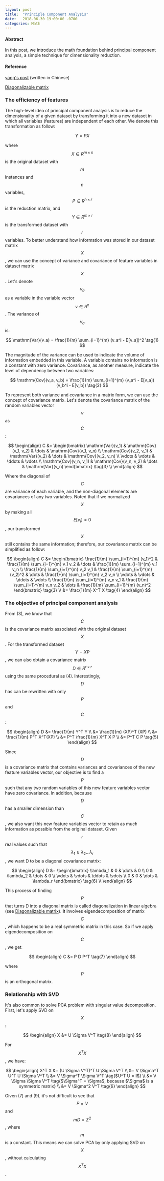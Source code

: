 ```yaml
---
layout: post
title:  "Principle Component Analysis"
date:   2018-06-30 19:00:00 -0700
categories: Math
---
```


#### __Abstract__
In this post, 
we introduce the math foundation behind principal component analysis, 
a simple technique for dimensionality reduction.

#### __Reference__
[yang's post]: http://blog.codinglabs.org/articles/pca-tutorial.html
[Diagonalizable matrix]: https://en.wikipedia.org/wiki/Diagonalizable_matrix#Diagonalization

[yang's post] (written in Chinese)

[Diagonalizable matrix]

### __The efficiency of features__
The high-level idea of principal component analysis is to reduce the dimensionality of a given dataset 
by transforming it into a new dataset in which all variables (features) are independent of each other. 
We denote this transformation as follow:

$$
    Y = PX \tag{0}
$$

where $$X \in R^{m \times n}$$ is the original dataset with $$m$$ instances and $$n$$ variables, 
$$P \in R^{n \times r}$$ is the reduction matrix, 
and $$Y \in R^{m \times r}$$ is the transformed dataset with $$r$$ variables.
To better understand how information was stored in our dataset matrix $$X$$, 
we can use the concept of variance and covariance of feature variables in dataset matrix $$X$$. 
Let's denote $$v_a$$ as a variable in the variable vector $$v\in R^n$$. The variance of $$v_a$$ is:

$$
    \mathrm{Var}(v_a) = \frac{1}{m} \sum_{i=1}^{m} (v_a^i - E[v_a])^2 \tag{1}
$$

The magnitude of the variance can be used to indicate the volume of information embedded in this variable. 
A variable contains no information is a constant with zero variance.
Covariance, as another measure, indicate the level of dependency between two variables:

$$
    \mathrm{Cov}(v_a, v_b) = \frac{1}{m} \sum_{i=1}^{m} (v_a^i - E[v_a])(v_b^i - E[v_b]) \tag{2}
$$

To represent both variance and covariance in a matrix form, we can use the concept of covariance matrix.
Let's denote the covariance matrix of the random variables vector $$v$$ as $$C$$:

$$
\begin{align}
    C &= 
    \begin{bmatrix}
		\mathrm{Var}(v_1) & \mathrm{Cov}(v_1, v_2) & \dots  & \mathrm{Cov}(v_1, v_n) \\
		\mathrm{Cov}(v_2, v_1) & \mathrm{Var}(v_2) & \dots  & \mathrm{Cov}(v_2, v_n) \\
		\vdots & \vdots & \ddots & \vdots \\
		\mathrm{Cov}(v_n, v_1) & \mathrm{Cov}(v_n, v_2) & \dots  & \mathrm{Var}(v_n)    
    \end{bmatrix} \tag{3} \\
\end{align}
$$

Where the diagonal of $$C$$ are variance of each variable, 
and the non-diagonal elements are covariances of any two variables.
Noted that if we normalized $$X$$ by making all $$E[v_i] = 0$$, our transformed $$X$$ still contains the same information; 
therefore, our covariance matrix can be simplified as follow:

$$
\begin{align}
    C &= 
    \begin{bmatrix}
		\frac{1}{m} \sum_{i=1}^{m} (v_1)^2 & \frac{1}{m} \sum_{i=1}^{m} v_1 v_2 & \dots  & \frac{1}{m} \sum_{i=1}^{m} v_1 v_n \\
		\frac{1}{m} \sum_{i=1}^{m} v_2 v_1 & \frac{1}{m} \sum_{i=1}^{m} (v_2)^2 & \dots  & \frac{1}{m} \sum_{i=1}^{m} v_2 v_n \\
		\vdots & \vdots & \ddots & \vdots \\
		\frac{1}{m} \sum_{i=1}^{m} v_n v_1 & \frac{1}{m} \sum_{i=1}^{m} v_n v_2 & \dots  & \frac{1}{m} \sum_{i=1}^{m} (v_n)^2    
    \end{bmatrix} \tag{3} \\
    &= \frac{1}{m} X^T X \tag{4}
\end{align}
$$


### __The objective of principal component analysis__

From (3), we know that $$C$$ is the covariance matrix associated with the original dataset $$X$$. 
For the transformed dataset $$Y = XP$$, 
we can also obtain a covariance matrix $$D \in R^{r \times r}$$ using the same procedural as (4). 
Interestingly, $$D$$ has can be rewritten with only $$P$$ and $$C$$:

$$
\begin{align}
    D &= \frac{1}{m} Y^T Y \\
      &= \frac{1}{m} (XP)^T (XP) \\
      &= \frac{1}{m} P^T X^T(XP) \\
      &= P^T \frac{1}{m} X^T X P \\
      &= P^T C P \tag{5} 
\end{align}
$$

Since $$D$$ is a covariance matrix that contains variances and covariances of the new feature variables vector, 
our objective is to find a $$P$$ such that any two random variables of this new feature variables vector have zero covariance.
In addition, because $$D$$ has a smaller dimension than $$C$$, 
we also want this new feature variables vector to retain as much information as possible from the original dataset. 
Given $$r$$ real values such that $$\lambda_1 \geq \lambda_2 \dots \lambda_r$$,
we want D to be a diagonal covariance matrix:

$$
\begin{align}
    D &= 
    \begin{bmatrix}
		\lambda_1 & 0 & \dots  & 0 \\
		0 & \lambda_2 & \dots  & 0 \\
		\vdots & \vdots & \ddots & \vdots \\
		0 & 0 & \dots  & \lambda_r    
    \end{bmatrix} \tag{6} \\
\end{align}
$$


This process of finding $$P$$ that turns D into a diagonal matrix is called diagonalization in linear algebra (see [Diagonalizable matrix]).
It involves eigendecomposition of matrix $$C$$, which happens to be a real symmetric matrix in this case. 
So if we apply eigendecomposition on $$C$$, we get:

$$
\begin{align}
    C &= P D P^T \tag{7}
\end{align}
$$

where $$P$$ is an orthogonal matrix.


### __Relationship with SVD__

It's also common to solve PCA problem with singular value decomposition. First, let's apply SVD on $$X$$:

$$
\begin{align}
    X &= U \Sigma V^T \tag{8}
\end{align}
$$

For $$X^T X$$, we have:

$$
\begin{align}
    X^T X &= (U \Sigma V^T)^T U \Sigma V^T \\
          &= V \Sigma^T U^T U \Sigma V^T \\
          &= V \Sigma^T \Sigma V^T \tag{$U^T U = I$} \\
          &= V \Sigma \Sigma V^T \tag{$\Sigma^T = \Sigma$, because $\Sigma$ is a symmetric matrix} \\
          &= V \Sigma^2 V^T  \tag{9}
\end{align}
$$

Given (7) and (9), it's not difficult to see that $$P = V$$ and $$m D = \Sigma^2$$, where $$m$$ is a constant. 
This means we can solve PCA by only applying SVD on $$X$$, without calculating $$X^T X$$.


